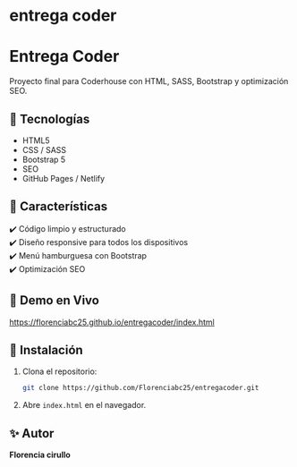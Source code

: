 # entrega coder
# Entrega Coder

Proyecto final para Coderhouse con HTML, SASS, Bootstrap y optimización SEO.

## 🚀 Tecnologías
- HTML5
- CSS / SASS
- Bootstrap 5
- SEO
- GitHub Pages / Netlify

## 📌 Características
✔️ Código limpio y estructurado<br>
✔️ Diseño responsive para todos los dispositivos<br>
✔️ Menú hamburguesa con Bootstrap<br>
✔️ Optimización SEO<br>

## 🔗 Demo en Vivo
https://florenciabc25.github.io/entregacoder/index.html

## 📜 Instalación
1. Clona el repositorio:
   ```bash
   git clone https://github.com/Florenciabc25/entregacoder.git
   ```
2. Abre `index.html` en el navegador.

## ✨ Autor
**Florencia cirullo**

